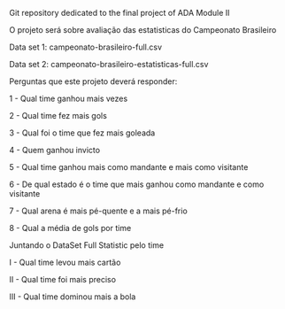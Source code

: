 Git repository dedicated to the final project of ADA Module II

O projeto será sobre avaliação das estatisticas do Campeonato Brasileiro

Data set 1: campeonato-brasileiro-full.csv

Data set 2: campeonato-brasileiro-estatisticas-full.csv

Perguntas que este projeto deverá responder:

1 - Qual time ganhou mais vezes

2 - Qual time fez mais gols

3 - Qual foi o time que fez mais goleada

4 - Quem ganhou invicto

5 - Qual time ganhou mais como mandante e mais como visitante

6 - De qual estado é o time que mais ganhou como mandante e como visitante

7 - Qual arena é mais pé-quente e a mais pé-frio

8 - Qual a média de gols por time

Juntando o DataSet Full Statistic pelo time

I - Qual time levou mais cartão

II - Qual time foi mais preciso

III - Qual time dominou mais a bola



